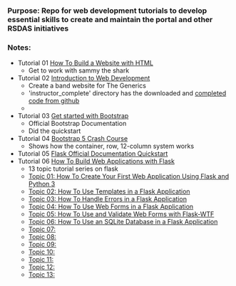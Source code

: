### Purpose: Repo for web development tutorials to develop essential skills to create and maintain the portal and other RSDAS initiatives
### Notes:
* Tutorial 01 [How To Build a Website with HTML](https://www.digitalocean.com/community/tutorial-series/how-to-build-a-website-with-html)
   - Get to work with sammy the shark
* Tutorial 02 [Introduction to Web Development](https://www.youtube.com/playlist?list=PLZlA0Gpn_vH-cEDOofOujFIknfZZpIk3a)
   - Create a band website for The Generics
   - 'instructor_complete' directory has the downloaded and [completed code from github](https://github.com/WebDevSimplified/Introduction-to-Web-Development)
   - 
* Tutorial 03 [Get started with Bootstrap](https://getbootstrap.com/docs/5.3/getting-started/introduction/)
   - Official Bootstrap Documentation
   - Did the quickstart
* Tutorial 04 [Bootstrap 5 Crash Course](https://www.youtube.com/watch?v=Jyvffr3aCp0)
   - Shows how the container, row, 12-column system works
* Tutorial 05 [Flask Official Documentation Quickstart](https://flask.palletsprojects.com/en/latest/quickstart/)
* Tutorial 06 [How To Build Web Applications with Flask](https://www.digitalocean.com/community/tutorial-series/how-to-create-web-sites-with-flask)
   - 13 topic tutorial series on flask
   - [Topic 01: How To Create Your First Web Application Using Flask and Python 3](https://www.digitalocean.com/community/tutorials/how-to-create-your-first-web-application-using-flask-and-python-3)
   - [Topic 02: How To Use Templates in a Flask Application](https://www.digitalocean.com/community/tutorials/how-to-use-templates-in-a-flask-application)
   - [Topic 03: How To Handle Errors in a Flask Application](https://www.digitalocean.com/community/tutorials/how-to-handle-errors-in-a-flask-application)
   - [Topic 04: How To Use Web Forms in a Flask Application](https://www.digitalocean.com/community/tutorials/how-to-use-web-forms-in-a-flask-application)
   - [Topic 05: How To Use and Validate Web Forms with Flask-WTF](https://www.digitalocean.com/community/tutorials/how-to-use-and-validate-web-forms-with-flask-wtf)
   - [Topic 06: How To Use an SQLite Database in a Flask Application](https://www.digitalocean.com/community/tutorials/how-to-use-an-sqlite-database-in-a-flask-application)
   - [Topic 07: ]()
   - [Topic 08: ]()
   - [Topic 09: ]()
   - [Topic 10: ]()
   - [Topic 11: ]()
   - [Topic 12: ]()
   - [Topic 13: ]()
   